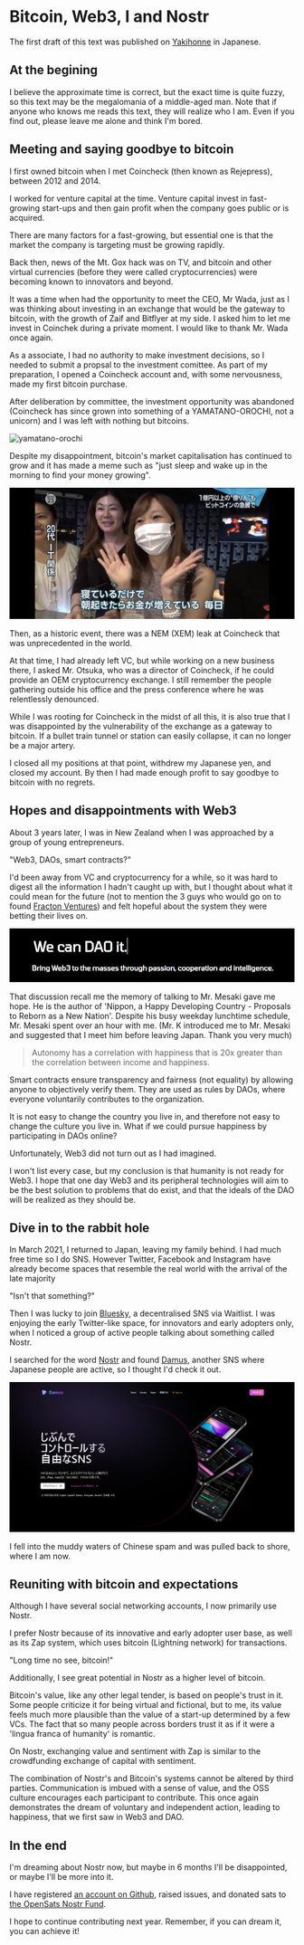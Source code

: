 # Bitcoin, Web3, I and Nostr
The first draft of this text was published on [Yakihonne](https://yakihonne.com/article/naddr1qq2hgdfe09a9v3nhvae5jaz8v56yjepkvdm4yq3qm78s5eqv8l7snc5nnxdvlgue6pt5epgplndtem99quhwyptas7jsxpqqqp65w5c0e84) in Japanese.

## At the begining
I believe the approximate time is correct, but the exact time is quite fuzzy, so this text may be the megalomania of a middle-aged man. Note that if anyone who knows me reads this text, they will realize who I am. Even if you find out, please leave me alone and think I'm bored.

## Meeting and saying goodbye to bitcoin
I first owned bitcoin when I met Coincheck (then known as Rejepress), between 2012 and 2014.

I worked for venture capital at the time. Venture capital invest in fast-growing start-ups and then gain profit when the company goes public or is acquired.

There are many factors for a fast-growing, but essential one is that the market the company is targeting must be growing rapidly.

Back then, news of the Mt. Gox hack was on TV, and bitcoin and other virtual currencies (before they were called cryptocurrencies) were becoming known to innovators and beyond.

It was a time when had the opportunity to meet the CEO, Mr Wada, just as I was thinking about investing in an exchange that would be the gateway to bitcoin, with the growth of Zaif and Bitflyer at my side. I asked him to let me invest in Coinchek during a private moment. I would like to thank Mr. Wada once again.

As a associate, I had no authority to make investment decisions, so I needed to submit a propsal to the investment comittee. As part of my preparation, I opened a Coincheck account and, with some nervousness, made my first bitcoin purchase.

After deliberation by committee, the investment opportunity was abandoned (Coincheck has since grown into something of a YAMATANO-OROCHI, not a unicorn) and I was left with nothing but bitcoins.

![yamatano-orochi](https://i.nostr.build/jVB5.jpg)

Despite my disappointment, bitcoin's market capitalisation has continued to grow and it has made a meme such as "just sleep and wake up in the morning to find your money growing".

![寝ているだけで、朝起きたらお金が増えている](img/bitcoin.jpg)

Then, as a historic event, there was a NEM (XEM) leak at Coincheck that was unprecedented in the world.

At that time, I had already left VC, but while working on a new business there, I asked Mr. Otsuka, who was a director of Coincheck, if he could provide an OEM cryptocurrency exchange. I still remember the people gathering outside his office and the press conference where he was relentlessly denounced.

While I was rooting for Coincheck in the midst of all this, it is also true that I was disappointed by the vulnerability of the exchange as a gateway to bitcoin. If a bullet train tunnel or station can easily collapse, it can no longer be a major artery.

I closed all my positions at that point, withdrew my Japanese yen, and closed my account. By then I had made enough profit to say goodbye to bitcoin with no regrets.

## Hopes and disappointments with Web3
About 3 years later, I was in New Zealand when I was approached by a group of young entrepreneurs.

"Web3, DAOs, smart contracts?"

I'd been away from VC and cryptocurrency for a while, so it was hard to digest all the information I hadn't caught up with, but I thought about what it could mean for the future (not to mention the 3 guys who would go on to found [Fracton Ventures]((https://fracton.ventures/en/about))) and felt hopeful about the system they were betting their lives on.

![fractonventures](/img/fractonheader.png)

That discussion recall me the memory of talking to Mr. Mesaki gave me hope. He is the author of 'Nippon, a Happy Developing Country - Proposals to Reborn as a New Nation'. Despite his busy weekday lunchtime schedule, Mr. Mesaki spent over an hour with me. (Mr. K introduced me to Mr. Mesaki and suggested that I meet him before leaving Japan. Thank you very much)

> Autonomy has a correlation with happiness that is 20x greater than the correlation between income and happiness.

Smart contracts ensure transparency and fairness (not equality) by allowing anyone to objectively verify them. They are used as rules by DAOs, where everyone voluntarily contributes to the organization.

It is not easy to change the country you live in, and therefore not easy to change the culture you live in. What if we could pursue happiness by participating in DAOs online?

Unfortunately, Web3 did not turn out as I had imagined.

I won't list every case, but my conclusion is that humanity is not ready for Web3. I hope that one day Web3 and its peripheral technologies will aim to be the best solution to problems that do exist, and that the ideals of the DAO will be realized as they should be.

## Dive in to the rabbit hole
In March 2021, I returned to Japan, leaving my family behind. I had much free time so I do SNS. However Twitter, Facebook and Instagram have already become spaces that resemble the real world with the arrival of the late majority

"Isn't that something?"

Then I was lucky to join [Bluesky](https://bsky.app/), a decentralised SNS via Waitlist. I was enjoying the early Twitter-like space, for innovators and early adopters only, when I noticed a group of active people talking about something called Nostr.

I searched for the word [Nostr](https://nostr.com/) and found [Damus](https://damus.io/), another SNS where Japanese people are active, so I thought I'd check it out.

![damus](img/damusview.png)

I fell into the muddy waters of Chinese spam and was pulled back to shore, where I am now.

## Reuniting with bitcoin and expectations
Although I have several social networking accounts, I now primarily use Nostr.

I prefer Nostr because of its innovative and early adopter user base, as well as its Zap system, which uses bitcoin (Lightning network) for transactions.

"Long time no see, bitcoin!"

Additionally, I see great potential in Nostr as a higher level of bitcoin.

Bitcoin's value, like any other legal tender, is based on people's trust in it. Some people criticize it for being virtual and fictional, but to me, its value feels much more plausible than the value of a start-up determined by a few VCs. The fact that so many people across borders trust it as if it were a 'lingua franca of humanity' is romantic.

On Nostr, exchanging value and sentiment with Zap is similar to the crowdfunding exchange of capital with sentiment.

The combination of Nostr's and Bitcoin's systems cannot be altered by third parties. Communication is imbued with a sense of value, and the OSS culture encourages each participant to contribute. This once again demonstrates the dream of voluntary and independent action, leading to happiness, that we first saw in Web3 and DAO.

## In the end
I'm dreaming about Nostr now, but maybe in 6 months I'll be disappointed, or maybe I'll be more into it.

I have registered [an account on Github](https://github.com/kimymt/introductionmyself), raised issues, and donated sats to [the OpenSats Nostr Fund](https://opensats.org/projects/nostr).

I hope to continue contributing next year. Remember, if you can dream it, you can achieve it!

